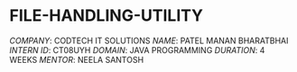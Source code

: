 # FILE-HANDLING-UTILITY
*COMPANY*: CODTECH IT SOLUTIONS
*NAME*: PATEL MANAN BHARATBHAI
*INTERN ID*: CT08UYH
*DOMAIN*: JAVA PROGRAMMING
*DURATION*: 4 WEEKS
*MENTOR*: NEELA SANTOSH
